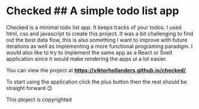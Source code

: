 # Checked ## A simple todo list app

Checked is a minimal todo list app. It keeps tracks of your todos. I used html, css and javascript to create this project. It was a bit challenging to find out the best data flow, this is also something I want to improve with future iterations as well as implementing a more functional programing paradigm. I would also like to try to implement the same app as a React or Svelt application since it would make rendering the apps ui a lot easier.

You can view the project at **https://viktorhollanders.github.io/checked/**.

To start using the application click the plus button then the rest should be straight forward 😉

This ptoject is copyrighted
